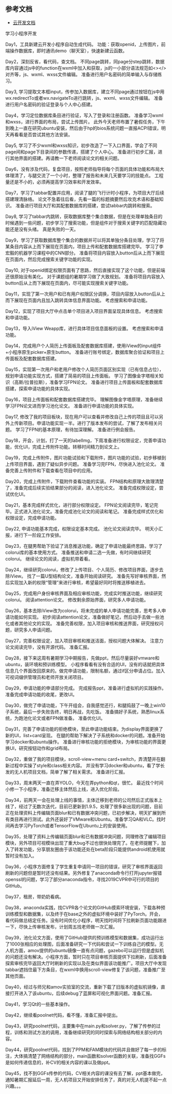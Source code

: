 ## 参考文档

- [云开发文档](https://developers.weixin.qq.com/miniprogram/dev/wxcloud/basis/getting-started.html)

学习小程序开发

Day1，工具新建云开发小程序自动生成代码。
功能：获取openid，上传图片，前端操作数据库，即时通讯demo（聊天室），快速新建云函数。

Day2，深刻反省，看代码，查文档。
不同page跳转，同page分step跳转，数据库内容通过js中的function在wxml中加入和获取，js的一小部分语法规范如<></>对齐等，js、wxml、wxss文件编辑。
准备进行用户名密码的简单输入与存储练习。

Day3, 学习提取文本框input，传参加入数据库，建立不同page通过按钮在js中用wx.redirectTo或者wx.navigateTo进行跳转，js、wxml、wxss文件编辑。
准备进行用户名密码的验证登录与个人中心搭建。

Day4，学习定位数据库条目进行验证，写入了登录和注册函数。
准备学习wxml和wxss，进行界面的布局，尝试上传图片。
此外今天老师布置了暑假任务，下午到晚上一直在研究ubuntu安装，然后由于hp的bios系统问题一直报ACPI错误，明天再看看是否尝试其他方法安装。

Day5, 学习了不少wxml和wxss知识，初步改造了一下入口界面，学会了不同page间和page下目录间的参数传递，搭建了个人中心。
准备进行初步汇报，进行其他界面的搭建。再请教一下老师阅读论文的相关问题。

Day6，没有涉及代码，复盘项目，按照老师指导将每个页面的具体功能和布局大体理清了，与腿交流了一个小时，整理了报告和未来几天要学习的技能点。
工程量还是不小的，必须再提高学习效率和开发效率。

Day7，学习了tabbar配置并应用，阅读了腿的飞行计时小程序，为项目大厅后续搭建理清脉络。
论文不急着往后看，先看一篇的标题摘要然后攻克术语和基础知识。
准备进行项目大厅和其配套数据库的搭建，尝试tabbar内跳转和搜索。

Day8, 学习了tabbar内跳转，获取数据库整个集合数据，但是在处理单独条目的时候遇到一些问题，初步学习了搜索功能，但是组件对于搜索关键字的匹配隐藏功能还是没有头绪。
真是失败的一天。

Day9，学习了获取数据库整个集合的数据并可以将其单独分条目处理，学习了将某条目内容从上而下展现在页面内，项目上传和配套数据库搭建完毕。
学习了李宏毅的机器学习课程中的CNN部分。
准备将项目内容放入button后从上而下展现在页面内，然后完成搜索关键字功能的实现。

Day10, 对于openid绑定权限页面有了思路，然后直接实现了这个功能，但是前端还很原始没有美化。
对于课题组的暑期学习做了大致规划。
准备将项目内容放入button后从上而下展现在页面内，尽可能实现搜索关键字功能。

Day11，实现了第一次用户和已有用户权限区分调换，项目内容放入button后从上而下展现在页面内且加入跳转具体信息界面功能。
考虑搜索和申请功能。

Day12，实现了项目大厅中点击单个项目进入项目界面呈现具体信息。
考虑搜索和申请功能。

Day13，导入iView Weapp库，进行具体项目信息面板的设置。
考虑搜索和申请功能。

Day14，完成用户个人简历上传面板及配套数据库搭建，使用iView的input组件+小程序原生picker+原生button。
准备进行账号绑定，数据库聚合验证和项目上传面板及配套数据库搭建。

Day15，实现第一次用户和老用户修改个人简历页面区别实现（已有信息占位），规划申请功能实现方式，搭建了简易的项目上传面板。
学习了图像金字塔相关知识（高斯/拉普拉斯），准备学习FPN论文。
准备进行项目上传面板和配套数据库搭建，探索申请功能的具体实现。

Day16，项目上传面板和配套数据库搭建完毕。
理解图像金字塔原理，准备继续学习FPN论文进而学习池化论文。
准备进行申请功能的具体实现。

Day17, 修改了我的项目板块，现在用户可以查看并修改自己上传的项目且可以另外上传新项目。申请功能实现一半。进行了版本发布的尝试，了解了发布相关问题。
学习了FPN的基本原理，有待加深理解。
准备进行例会报告。

Day18，开会，计划，打了一天的labelImg，下周准备进行权限设定，完善申请功能，优化UI，完成上传附件功能。转移时间精力到论文上。

Day19，完成上传附件，图片功能试验和下载附件，图片功能的试验，初步移植到上传项目界面，遇到了疑似异步问题。
准备学习完FPN，尽快进入池化论文。
准备完善上传附件和下载查看在项目中的应用。

Day20，完成上传附件，下载附件查看功能的实装。
FPN结构和原理大致理清楚了，准备完成后续实验结果部分的阅读，进入池化论文。
准备完成权限设定，尝试优化UI。

Day21，基本完成样式优化，进行部分权限设定。
FPN论文阅读完毕，笔记完毕。正式进入池化论文。准备完成池化论文的阅读和笔记。
准备完成样式优化和权限设定，完成申请功能。

Day22, 申请功能基本完成，权限设定基本完成。
池化论文阅读完毕。
明天小汇报，进行下一阶段工作安排。

Day23，在腿男帮助下验证了消息推送功能，确定了申请功能最终思路，学习了colorui库的基本使用方式。
准备推送和申请二选一先做，有时间继续研究colorui。
继续论文的阅读，虚拟机带着看。

Day24，继续研究colorui，修改了上传项目、个人简历、修改项目界面，逐步去除iView。
找了一篇U型结构论文，准备开始阅读研究。
准备先写好审核界面，然后实现加入新的权限“管理”来进行审核，希望最好同时将推送移植进去。

Day25，完成用户身份审核界面及相应审核功能，完成实时推送功能，继续研究colorui。
阅读attention论文。
修改剩余原始界面，研究多人申请功能。

Day26，基本去除iView改为colorui，将未完成的单人申请功能完善，思考多人申请功能如何实现。
初步阅读attention论文，准备做好笔记，然后动手去做一些池化或者其他论文的实现。
准备完善权限，加入项目审核和推送界面，研究授权问题，研究多人申请问题。

Day27，完善权限设定，加入项目审核和推送洁面，授权问题大体解决。
注意力论文阅读完毕，没有开源代码。
准备汇报。

Day28，接下来这周有暑期学习中期报告，先做ppt，然后尽量装好vmware和ubuntu，装环境和预训练模型。
小程序看看有没有合适的UI，没有的话就把具体信息几个界面改回原来的。做完申请功能，限制名额，通过if区分申请占位。加入可视词缀供管理员和老师开放关闭项目。

Day29，申请功能的申请部分完成。
完成报告ppt，准备进行虚拟机的实践操作。
准备完成申请功能的收尾，更改UI。

Day30，做完了申请功能，下午开组会，自我感觉还行，和腿捣鼓了一晚上win10子系统，最后一步失败告终，明日再战，先吃饭。
准备搞好子系统，熟悉linux系统，为跑池化论文或者FPN做准备。
准备优化UI。

Day31，完善了申请功能的拒绝模块，至此申请功能结束。为display界面更换了新的UI，list+card呈现。
在腿的帮助下解决了子系统和docker的问题。准备开始学习docker和ubuntu操作。
准备进行审核功能的拒绝模块，为审核功能的界面更换UI，研究按钮动作和grid布局。

Day32，重做了我的项目模块，scroll-view+menu card+switch，弄清楚并在翻新过程中实操了style和class相关内容。
并没有学习docker和ubuntu，看了学长发的无人机项目文档，简单了解了相关需求。
准备进行汇报。

Day33，周末两天一直在弄YOLO，今天在弄python和qt，很忙。
最近找个时间小修一下小程序，准备迁移主体然后上线，进入优化阶段。

Day34，前两天一会在处理上线的事情，主体迁移到老师的公司然后正式版本上线了，经过了无数次迭代，目前已更新到1.9.5，处理了很多新出现的问题，目前正在处理资料上传编辑页面blur和已有数据冲突问题，已初步解决，明天扩展到所有类目再进行测试。此外还装好了VMware和Ubuntu。准备学习QA和VLC。找时间再去学习PyTorch或者TensorFlow在Ubuntu上的安装使用。

Day35，处理了资料上传编辑页面blur和已有数据冲突问题，同理修改了编辑项目模块，另外项目可视模块出现了重大bug不过也很快处理完了。在老师提醒下，加入了转发功能，分享朋友圈由于该功能还处在beta阶段只能提供android机使用就暂时没有加入。

Day36，小程序方面修复了学生重复申请同一项目的错误，研究了审核界面返回刷新的问题但是暂时还没有结果。另外修复了anaconda命令行打开jupyter报错openssl的问题，学习了部分anaconda指令，寻找2019CVPR中可行的项目的GitHub。

Day37，租房，带奶奶看病。

Day38，anaconda实践，找CVPR各个论文的GitHub摸索环境安装，下载各种预训练模型和数据集，以及终于在base之外的虚拟环境中装好了PyTorch。开会，看代码做总结定任务。没有时间优化小程序，明天找时间将下拉刷新页面功能跟进一下，尽快上传审核发布，计划周五找老师做一次汇报。

Day39，池化论文方面，使用了GitHub提供的预训练模型和数据集，成功运行出了1000张相应的处理图，后面准备研究一下代码和尝试一下训练自己的模型。无人机方面，amov提供的ubuntu镜像一直有点问题，gazebo可以运行但是虚拟机的问题还没有解决。小程序方面，暂时只在项目审核页面提供下拉刷新，后面准备探索审核完毕返回大厅时刷新的实现以及在类似界面该功能推广。项目大厅中发现tabbar遮挡住最下方条目，在wxml中换用scroll-view修复了该问题，准备推广至其他页面。

Day40，经过与师兄和amov实验室的交流，重新下载了旧版本的虚拟机镜像，直接打开进入了该ubuntu，后续debug了蓝屏和可视化界面问题。准备汇报。

Day41，学习Qt的一些基本操作。

Day42，继续看poolnet代码，看不懂，准备汇报中提出。

Day43，研究poolnet代码，主要集中在main.py和solver.py，了解了传参的过程，训练和测试方法的调用，准备继续研究的同时探索与网络结构相关部分的内容。

Day44，研究poolnet代码，找到了PPM和FAM模块的代码并且做好了每一步的标注，大体搞清楚了网络结构的部分，main函数和solver函数的关联，准备找GGFs是如何传递信息的，补CV的相关内容的课以及做ppt。

Day45，找不到GGFs传参的代码，CV相关内容的课没有去了解，ppt基本做完，通知暑期汇报延后一周，无人机项目又开始安排任务了，真的对无人机提不起一点兴趣。。。